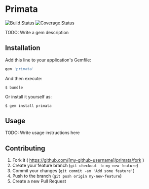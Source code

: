 # Primata

[![Build Status](https://travis-ci.org/bukalapak/primata.svg?branch=master)](https://travis-ci.org/bukalapak/primata)
[![Coverage Status](https://img.shields.io/codecov/c/github/bukalapak/primata.svg)](https://codecov.io/gh/bukalapak/primata)

TODO: Write a gem description

## Installation

Add this line to your application's Gemfile:

```ruby
gem 'primata'
```

And then execute:

    $ bundle

Or install it yourself as:

    $ gem install primata

## Usage

TODO: Write usage instructions here

## Contributing

1. Fork it ( https://github.com/[my-github-username]/primata/fork )
2. Create your feature branch (`git checkout -b my-new-feature`)
3. Commit your changes (`git commit -am 'Add some feature'`)
4. Push to the branch (`git push origin my-new-feature`)
5. Create a new Pull Request
